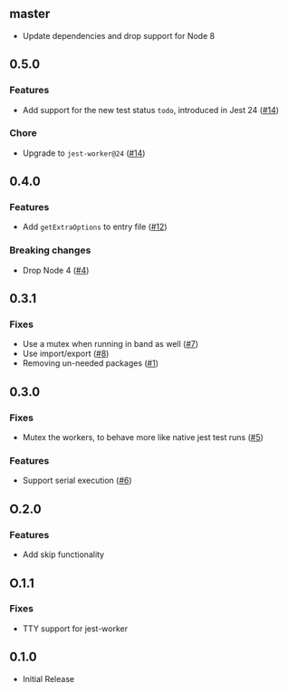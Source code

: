 ## master

* Update dependencies and drop support for Node 8

## 0.5.0

### Features

* Add support for the new test status `todo`, introduced in Jest 24 ([#14](https://github.com/jest-community/create-jest-runner/pull/14))

### Chore

* Upgrade to `jest-worker@24` ([#14](https://github.com/jest-community/create-jest-runner/pull/14))

## 0.4.0

### Features

* Add `getExtraOptions` to entry file ([#12](https://github.com/rogeliog/create-jest-runner/pull/12))

### Breaking changes

* Drop Node 4 ([#4](https://github.com/rogeliog/create-jest-runner/pull/4))

## 0.3.1

### Fixes

* Use a mutex when running in band as well ([#7](https://github.com/rogeliog/create-jest-runner/pull/7))
* Use import/export ([#8](https://github.com/rogeliog/create-jest-runner/pull/8))
* Removing un-needed packages ([#1](https://github.com/rogeliog/create-jest-runner/pull/1))

## 0.3.0

### Fixes

* Mutex the workers, to behave more like native jest test runs ([#5](https://github.com/rogeliog/create-jest-runner/pull/5))

### Features

* Support serial execution ([#6](https://github.com/rogeliog/create-jest-runner/pull/6))

## O.2.0

### Features

* Add skip functionality

## O.1.1

### Fixes

* TTY support for jest-worker

## 0.1.0

* Initial Release
